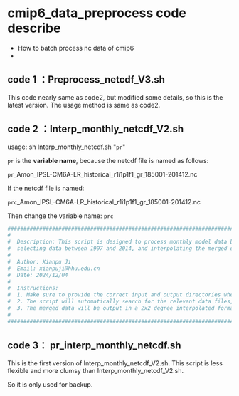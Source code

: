 # cmip6_data_preprocess code describe

- How to batch process nc data of cmip6
- 
## code 1 ：Preprocess_netcdf_V3.sh

This code nearly same as code2, but modified some details, so this is the latest version.
The usage method is same as code2.


## code 2 ：Interp_monthly_netcdf_V2.sh

usage: sh Interp_monthly_netcdf.sh "`pr`"

`pr` is the **variable name**, because the netcdf file is named as follows:

`pr`_Amon_IPSL-CM6A-LR_historical_r1i1p1f1_gr_185001-201412.nc

If the netcdf file is named:

`prc`_Amon_IPSL-CM6A-LR_historical_r1i1p1f1_gr_185001-201412.nc

Then change the variable name: `prc`


```bash
#########################################################################################################################
#                                                                                                                       #
#  Description: This script is designed to process monthly model data by merging multiple files of the same model,      #
#  selecting data between 1997 and 2014, and interpolating the merged data to a 2x2 degree grid.                        #
#                                                                                                                       #
#  Author: Xianpu Ji                                                                                                    #
#  Email: xianpuji@hhu.edu.cn                                                                                           #
#  Date: 2024/12/04                                                                                                     #
#                                                                                                                       #
#  Instructions:                                                                                                        #
#  1. Make sure to provide the correct input and output directories when running this script.                           #
#  2. The script will automatically search for the relevant data files, merge them, and apply the necessary filters.    #
#  3. The merged data will be output in a 2x2 degree interpolated format.                                               #
#                                                                                                                       #
#########################################################################################################################
```

## code 3： pr_interp_monthly_netcdf.sh

This is the first version of Interp_monthly_netcdf_V2.sh. This script is less flexible and more clumsy than Interp_monthly_netcdf_V2.sh.

So it is only used for backup.
